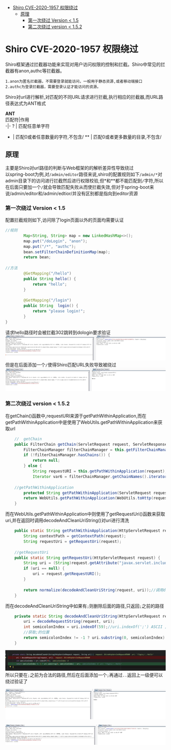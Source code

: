 - [Shiro CVE-2020-1957 权限绕过](#shiro-cve-2020-1957-权限绕过)
  - [原理](#原理)
    - [第一次绕过 Version < 1.5](#第一次绕过-version--15)
    - [第二次绕过 version < 1.5.2](#第二次绕过-version--152)
# Shiro CVE-2020-1957 权限绕过
Shiro框架通过拦截器功能来实现对用户访问权限的控制和拦截。Shiro中常见的拦截器有anon,authc等拦截器。
```    
1.anon为匿名拦截器，不需要登录就能访问，一般用于静态资源,或者移动端接口
2.authc为登录拦截器，需要登录认证才能访问的资源。
```
Shiro对url进行解析,对匹配的不同URL请求进行拦截,执行相应的拦截器,而URL路径表达式为ANT格式  

**ANT**  
匹配符|作用  
-|-
? | 匹配任意单字符
* | 匹配0或者任意数量的字符,不包含/
** | 匹配0或者更多数量的目录,不包含/

## 原理
主要是Shiro对url路径的判断与Web框架的的解析差异性导致绕过  
以spring-boot为例,对`/admin/editor`路径来说,shiro的配置规则如下`/admin/*`对admin目录下的访问进行拦截然后进行权限校验,但*和**都不能匹配到`/`字符,所以在后面只要加一个`/`就会导致匹配失败从而使拦截失效,但对于spring-boot来说/admin/editor和/admin/edtior/并没有区别都是指向到editor资源  
### 第一次绕过 Version < 1.5  
配置拦截规则如下,访问除了login页面以外的页面均需要认证
```java
//规则
        Map<String, String> map = new LinkedHashMap<>();
        map.put("/doLogin", "anon");
        map.put("/*", "authc");
        bean.setFilterChainDefinitionMap(map);
        return bean;

//方法
        @GetMapping("/hello")
        public String hello() {
            return "hello";
        }

        @GetMapping("/login")
        public String  login() {
            return "please login!";
        }
}
```
请求hello路径时会被拦截302跳转到dologin要求验证
![](pic/1.jpg)
但是在后面添加一个`/`使得Shiro匹配URL失败导致被绕过
![](pic/2.jpg)

### 第二次绕过 version < 1.5.2
在getChain()函数中,requestURI来源于getPathWithinApplication,而在getPathWithinApplication中是使用了WebUtils.getPathWithinApplication来获取url
```java
    //  getChain
    public FilterChain getChain(ServletRequest request, ServletResponse response, FilterChain originalChain) {
        FilterChainManager filterChainManager = this.getFilterChainManager();
        if (!filterChainManager.hasChains()) {
            return null;
        } else {
            String requestURI = this.getPathWithinApplication(request);
            Iterator var6 = filterChainManager.getChainNames().iterator();

    //getPathWithinApplication
        protected String getPathWithinApplication(ServletRequest request) {
        return WebUtils.getPathWithinApplication(WebUtils.toHttp(request));
    }

```
而在WebUtils.getPathWithinApplication中则使用了getRequestUri()函数来获取uri,并在返回时调用decodeAndCleanUriString()对uri进行清洗
```java
    public static String getPathWithinApplication(HttpServletRequest request) {
        String contextPath = getContextPath(request);
        String requestUri = getRequestUri(request);
    
    //getRequestUri
    public static String getRequestUri(HttpServletRequest request) {
        String uri = (String)request.getAttribute("javax.servlet.include.request_uri");
        if (uri == null) {
            uri = request.getRequestURI();
        }

        return normalize(decodeAndCleanUriString(request, uri));//调用decodeAndCleanUriString
    }
```
而在decodeAndCleanUriString中如果有`;`则删除后面的路径,只返回`;`之前的路径
```java
    private static String decodeAndCleanUriString(HttpServletRequest request, String uri) {
        uri = decodeRequestString(request, uri);
        int semicolonIndex = uri.indexOf(59);//uri.indexOf(';') ASCII ;=59
        //获取;的位置
        return semicolonIndex != -1 ? uri.substring(0, semicolonIndex) : uri;//返回;之前的值为获取的uri
    }
```
![](pic/3.jpg)
所以只要在`;`之前为合法的路径,然后在后面添加一个`;`再通过`..`返回上一级便可以绕过验证了

![](pic/4.jpg) 

![](pic/5.jpg)


